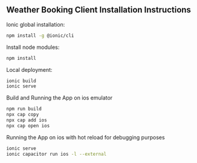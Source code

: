 ## Weather Booking Client Installation Instructions

Ionic global installation:
```sh
npm install -g @ionic/cli
```

Install node modules:
```sh
npm install
```

Local deployment:
```sh
ionic build
ionic serve
```

Build and Running the App on ios emulator
```sh
npm run build
npx cap copy
npx cap add ios
npx cap open ios
```

Running the App on ios with hot reload for debugging purposes

```sh
ionic serve
ionic capacitor run ios -l --external
```
